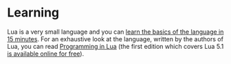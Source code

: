 # Learning

Lua is a very small language and you can [learn the basics of the language in 15 minutes][1]. For an exhaustive look at the language, written by the authors of Lua, you can read [Programming in Lua][2] (the first edition which covers Lua 5.1 [is available online for free][3]).

[1]: http://tylerneylon.com/a/learn-lua/
[2]: http://www.lua.org/pil/
[3]: https://www.lua.org/pil/contents.html
